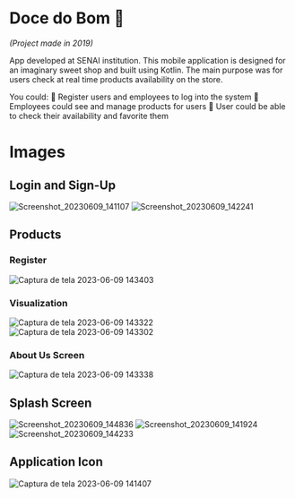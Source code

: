 # Doce do Bom :cupcake:
*(Project made in 2019)*

App developed at SENAI institution. This mobile application is designed for an imaginary sweet shop and built using Kotlin. The main purpose was for users check at real time products availability on the store.

You could:
:ok_person: Register users and employees to log into the system
:ok_person: Employees could see and manage products for users
:ok_person: User could be  able to check their availability and favorite them

# Images

## Login and Sign-Up
![Screenshot_20230609_141107](https://github.com/monambike/doce-do-bom-mobile/assets/35270174/64c836d5-2654-4b86-aa5c-66ebf9f38445)
![Screenshot_20230609_142241](https://github.com/monambike/doce-do-bom-mobile/assets/35270174/5cbb3f7e-7d05-445e-8a42-809f8a56cf37)

## Products

### Register

![Captura de tela 2023-06-09 143403](https://github.com/monambike/doce-do-bom-mobile/assets/35270174/520875b6-b55e-4c77-a8df-5b37e60819ec)

### Visualization

![Captura de tela 2023-06-09 143322](https://github.com/monambike/doce-do-bom-mobile/assets/35270174/5b3891db-265e-4366-a41e-f3d984621b27)
![Captura de tela 2023-06-09 143302](https://github.com/monambike/doce-do-bom-mobile/assets/35270174/7e55dccf-fe3c-4c01-8e02-18f1f9b766b8)

### About Us Screen

![Captura de tela 2023-06-09 143338](https://github.com/monambike/doce-do-bom-mobile/assets/35270174/7795ebf5-45ea-4c03-be12-db8aaf6fd8b3)

## Splash Screen

![Screenshot_20230609_144836](https://github.com/monambike/doce-do-bom-mobile/assets/35270174/a4ef956a-4950-40a8-87e9-4463949637a3)
![Screenshot_20230609_141924](https://github.com/monambike/doce-do-bom-mobile/assets/35270174/5f3a5f92-5f30-4840-8a4a-f6de99622455)
![Screenshot_20230609_144233](https://github.com/monambike/doce-do-bom-mobile/assets/35270174/d0eef6b6-bd83-4267-b838-d84f60dc94a7)

## Application Icon

![Captura de tela 2023-06-09 141407](https://github.com/monambike/doce-do-bom-mobile/assets/35270174/45db1077-cd17-4c19-81ac-555a03dae602)

